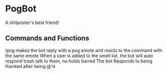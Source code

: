 # PogBot
A shitposter's best friend!

## Commands and Functions
!pog makes the bot reply with a pog emote <server specific> and reacts to the command with the same emote
When a user is added to the smell list, the bot will auto respond trash talk to them, no holds barred
The bot Responds to being thanked after being @'d


